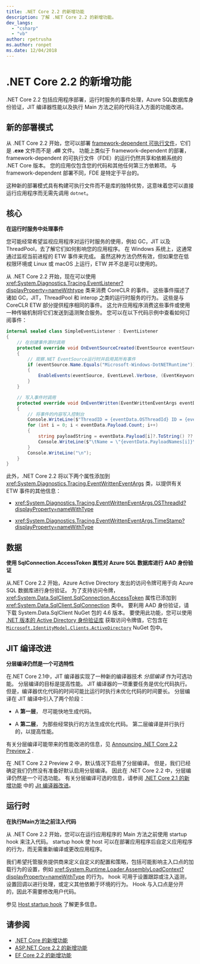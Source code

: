 ```yaml
---
title: .NET Core 2.2 的新增功能
description: 了解 .NET Core 2.2 的新增功能。
dev_langs: 
  - "csharp"
  - "vb"
author: rpetrusha
ms.author: ronpet
ms.date: 12/04/2018
---
```

# .NET Core 2.2 的新增功能

.NET Core 2.2 包括应用程序部署，运行时服务的事件处理，Azure SQL数据库身份验证，JIT 编译器性能以及执行 Main 方法之前的代码注入方面的功能改进。

## 新的部署模式

从 .NET Core 2.2 开始，您可以部署 [framework-dependent 可执行文件](../deployloying/index.md#framework-dependent-executables-fde)，它们是 **.exe** 文件而不是 **.dll** 文件。 功能上类似于 framework-dependent 的部署，framework-dependent 的可执行文件（FDE）的运行仍然共享和依赖系统的 .NET Core 版本。 您的应用仅包含您的代码和其他任何第三方依赖项。 与 framework-dependent 部署不同，FDE 是特定于平台的。

这种新的部署模式具有构建可执行文件而不是库的独特优势，这意味着您可以直接运行应用程序而无需先调用 `dotnet`。

## 核心

**在运行时服务中处理事件**

您可能经常希望监视应用程序对运行时服务的使用，例如 GC，JIT 以及 ThreadPool，去了解它们如何影响您的应用程序。 在 Windows 系统上，这通常通过监视当前进程的 ETW 事件来完成。 虽然这种方法仍然有效，但如果您在低权限环境或 Linux 或 macOS 上运行，ETW 并不总是可以使用的。

从 .NET Core 2.2 开始，现在可以使用 <xref:System.Diagnostics.Tracing.EventListener?displayProperty=nameWithtype> 类来消费 CoreCLR 的事件。 这些事件描述了诸如 GC，JIT，ThreadPool 和 interop 之类的运行时服务的行为。 这些是与 CoreCLR ETW 部分提供程序相同的事件。 这允许应用程序消费这些事件或使用一种传输机制将它们发送到遥测聚合服务。 您可以在以下代码示例中查看如何订阅事件：

```csharp
internal sealed class SimpleEventListener : EventListener
{
    // 在创建事件源时调用
    protected override void OnEventSourceCreated(EventSource eventSource)
    {
        // 观察.NET EventSource运行时并启用其所有事件
        if (eventSource.Name.Equals("Microsoft-Windows-DotNETRuntime"))
        {
            EnableEvents(eventSource, EventLevel.Verbose, (EventKeywords)(-1));
        }
    }

    // 写入事件时调用
    protected override void OnEventWritten(EventWrittenEventArgs eventData)
    {
        // 将事件的内容写入控制台
        Console.WriteLine($"ThreadID = {eventData.OSThreadId} ID = {eventData.EventId} Name = {eventData.EventName}");
        for (int i = 0; i < eventData.Payload.Count; i++)
        {
            string payloadString = eventData.Payload[i]?.ToString() ?? string.Empty;
            Console.WriteLine($"\tName = \"{eventData.PayloadNames[i]}\" Value = \"{payloadString}\"");
        }
        Console.WriteLine("\n");
    }
}
```
此外，.NET Core 2.2 将以下两个属性添加到 <xref:System.Diagnostics.Tracing.EventWrittenEventArgs> 类，以提供有关 ETW 事件的其他信息：

- <xref:System.Diagnostics.Tracing.EventWrittenEventArgs.OSThreadId?displayProperty=nameWithType>

- <xref:System.Diagnostics.Tracing.EventWrittenEventArgs.TimeStamp?displayProperty=nameWithType>

## 数据

**使用 SqlConnection.AccessToken 属性对 Azure SQL 数据库进行 AAD 身份验证**

从.NET Core 2.2 开始，Azure Active Directory 发出的访问令牌可用于向 Azure SQL 数据库进行身份验证。 为了支持访问令牌，<xref:System.Data.SqlClient.SqlConnection.AccessToken> 属性已添加到 <xref:System.Data.SqlClient.SqlConnection> 类中。 要利用 AAD 身份验证，请下载 System.Data.SqlClient NuGet 包的 4.6 版本。 要使用此功能，您可以使用 [.NET 版本的 Active Directory 身份验证库](https://github.com/AzureAD/azure-activedirectory-library-for-dotnet) 获取访问令牌值，它包含在 [`Microsoft.IdentityModel.Clients.ActiveDirectory`](https://www.nuget.org/packages/Microsoft.IdentityModel.Clients.ActiveDirectory/) NuGet 包中。

## JIT 编译改进

**分层编译仍然是一个可选特性**

在.NET Core 2.1中，JIT 编译器实现了一种新的编译器技术 *分层编译* 作为可选功能。 分层编译的目标是提高性能。 JIT 编译器的一项重要任务是优化代码执行。 但是，编译器优化代码的时间可能比运行时执行未优化代码的时间要长。 分层编译在 JIT 编译中引入了两个阶段：

- A **第一层**， 尽可能快地生成代码。

- A **第二层**， 为那些经常执行的方法生成优化代码。 第二层编译是并行执行的，以提高性能。

有关分层编译可能带来的性能改进的信息，见 [Announcing .NET Core 2.2 Preview 2](https://blogs.msdn.microsoft.com/dotnet/2018/09/12/announcing-net-core-2-2-preview-2/) .

在 .NET Core 2.2 Preview 2 中，默认情况下启用了分层编译。 但是，我们已经确定我们仍然没有准备好默认启用分层编译。 因此在 .NET Core 2.2 中，分层编译仍然是一个可选功能。 有关分层编译可选的信息，请参阅 [.NET Core 2.1 的新增功能](dotnet-core-2-1.md) 中的 [Jit 编译器改进](dotnet-core-2-1.md#jit-compiler-improvements)。

## 运行时

**在执行Main方法之前注入代码**

从 .NET Core 2.2 开始，您可以在运行应用程序的 Main 方法之前使用 startup hook 来注入代码。 startup hook 使 host 可以在部署应用程序后自定义应用程序的行为，而无需重新编译或更改应用程序。

我们希望托管服务提供商来定义自定义的配置和策略，包括可能影响主入口点的加载行为的设置，例如 <xref:System.Runtime.Loader.AssemblyLoadContext?displayProperty=nameWithType> 的行为。 hook 可用于设置跟踪或注入遥测，设置回调以进行处理，或定义其他依赖于环境的行为。 Hook 与入口点是分开的，因此不需要修改用户代码。

参见 [Host startup hook](https://github.com/dotnet/core-setup/blob/master/Documentation/design-docs/host-startup-hook.md) 了解更多信息。

## 请参阅

* [.NET Core 的新增功能](index.md)
* [ASP.NET Core 2.2 的新增功能](/aspnet/core/release-notes/aspnetcore-2.2)  
* [EF Core 2.2 的新增功能](/ef/core/what-is-new/ef-core-2.2)  
